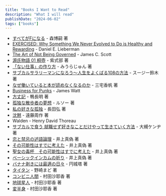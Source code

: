 ```yaml
---
title: "Books I Want to Read"
description: "What I will read"
publishDate: "2024-06-02"
tags: ["books"]
---
```


- [すべてがFになる](https://bookclub.kodansha.co.jp/product?item=0000198009) - 森博嗣 著
- [EXERCISED: Why Something We Never Evolved to Do is Healthy and Rewarding](https://scholar.harvard.edu/exercised/home) - Daniel E. Lieberman
- [The Art of Not Being Governed](https://en.wikipedia.org/wiki/The_Art_of_Not_Being_Governed) - James C. Scott
- [源氏物語 01 桐壺](https://www.aozora.gr.jp/index_pages/person52.html#sakuhin_list_1) - 紫式部 著
- [「ない仕事」の作り方](https://books.bunshun.jp/ud/book/num/9784163903699) - みうらじゅん 著
- [サブカルサラリーマンになろう～人生をよくばる108の方法](https://bookclub.kodansha.co.jp/product?item=0000387721) - スージー鈴木 著
- [なぜ働いていると本が読めなくなるのか](https://shinsho.shueisha.co.jp/kikan/1212-b/) -  三宅香帆 著
- [Business for Punks](https://www.penguinrandomhouse.com/books/530242/business-for-punks-by-james-watt/) - James Watt
- [方丈記](https://www.aozora.gr.jp/cards/000196/files/975_15935.html) - 鴨長明  著
- [孤独な散歩者の夢想](https://www.shinchosha.co.jp/book/200701/) - ルソー 著
- [私の好きな孤独](https://www.usio.co.jp/books/ushio_bunko/23071) - 長田弘 著
- [沈黙](https://www.shinchosha.co.jp/book/112315/) - 遠藤周作 著
- Walden - Henry David Thoreau
- [サブカルで食う 就職せず好きなことだけやって生きていく方法](https://www.kadokawa.co.jp/product/321706000456/) - 大槻ケンヂ 著
- [恋と禁忌の述語論理](https://bookclub.kodansha.co.jp/product?item=0000318280) - 井上真偽 著
- [その可能性はすでに考えた](https://bookclub.kodansha.co.jp/product?item=0000212824) - 井上真偽 著
- [聖女の毒杯　その可能性はすでに考えた](https://bookclub.kodansha.co.jp/product?item=0000310166) - 井上真偽 著
- [ベーシックインカムの祈り](https://www.shueisha.co.jp/books/items/contents.html?isbn=978-4-08-744445-2) - 井上真偽 著
- [バナナ剥きには最適の日々](https://www.hayakawa-online.co.jp/product/books/21150.html) - 円城塔 著
- [タイタン](https://bookclub.kodansha.co.jp/product?item=0000326715) - 野崎まど 著
- [コンビニ人間](https://books.bunshun.jp/ud/book/num/9784167911300) - 村田沙耶香 著
- [地球星人](https://www.shinchosha.co.jp/book/125713/) - 村田沙耶香 著
- [変半身](https://www.chikumashobo.co.jp/special/kawarimi/) - 村田沙耶香 著
